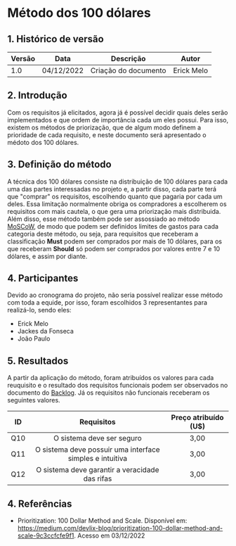 # Método dos 100 dólares

## 1. Histórico de versão

| Versão | Data       | Descrição                                      | Autor           |
| ------ | ---------- | ---------------------------------------------- | --------------- |
| 1.0    | 04/12/2022 | Criação do documento                           |   Erick Melo    |

## 2. Introdução

Com os requisitos já elicitados, agora já é possível decidir quais deles serão implementados e que ordem de importância cada um eles possui. Para isso, existem os métodos de priorização, que de algum modo definem a prioridade de cada requisito, e neste documento será apresentado o médoto dos 100 dólares. 

## 3. Definição do método

A técnica dos 100 dólares consiste na distribuição de 100 dólares para cada uma das partes interessadas no projeto e, a partir disso, cada parte terá que "comprar" os requisitos, escolhendo quanto que pagaria por cada um deles. Essa limitação normalmente obriga os compradores a escolherem os requisitos com mais cautela, o que gera uma priorização mais distribuida. Além disso, esse método também pode ser assossiado ao método [MoSCoW](https://unbarqdsw2022-2.github.io/2022.2_G2_RiFA/#/Base/tecnicasPriorizacao/moscow), de modo que podem ser definidos limites de gastos para cada categoria deste método, ou seja, para requisitos que receberam a classificação **Must** podem ser comprados por mais de 10 dólares, para os que receberam **Should** só podem ser comprados por valores entre 7 e 10 dólares, e assim por diante.

## 4. Participantes

Devido ao cronograma do projeto, não seria possível realizar esse método com toda a equide, por isso, foram escolhidos 3 representantes para realizá-lo, sendo eles:

- Erick Melo
- Jackes da Fonseca
- João Paulo

## 5. Resultados

A partir da aplicação do método, foram atribuídos os valores para cada reuquisito e o resultado dos requisitos funcionais podem ser observados no documento do [Backlog](). Já os requisitos não funcionais receberam os seguintes valores.

|  ID   |                                                             Requisitos                                                             | Preço atribuído (U$) |
| :---: | :--------------------------------------------------------------------------------------------------------------------------------: | :---: |
| Q10 | O sistema deve ser seguro                                                                                    | 3,00
| Q11 | O sistema deve possuir uma interface simples e intuitiva                                                     | 3,00
| Q12 | O sistema deve garantir a veracidade das rifas                                                               | 3,00

## 4. Referências

- Prioritization: 100 Dollar Method and Scale. Disponível em: https://medium.com/devlix-blog/prioritization-100-dollar-method-and-scale-9c3ccfcfe9f1. Acesso em 03/12/2022
